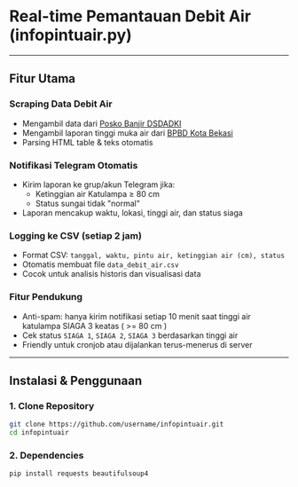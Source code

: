 # Real-time Pemantauan Debit Air (infopintuair.py)
---

## Fitur Utama

### Scraping Data Debit Air
- Mengambil data dari [Posko Banjir DSDADKI](https://poskobanjir.dsdadki.web.id)
- Mengambil laporan tinggi muka air dari [BPBD Kota Bekasi](https://bpbd.bekasikota.go.id)
- Parsing HTML table & teks otomatis

### Notifikasi Telegram Otomatis
- Kirim laporan ke grup/akun Telegram jika:
  - Ketinggian air Katulampa ≥ 80 cm
  - Status sungai tidak "normal"
- Laporan mencakup waktu, lokasi, tinggi air, dan status siaga

### Logging ke CSV (setiap 2 jam)
- Format CSV: `tanggal, waktu, pintu air, ketinggian air (cm), status`
- Otomatis membuat file `data_debit_air.csv`
- Cocok untuk analisis historis dan visualisasi data

### Fitur Pendukung
- Anti-spam: hanya kirim notifikasi setiap 10 menit saat tinggi air katulampa SIAGA 3 keatas ( >= 80 cm )
- Cek status `SIAGA 1`, `SIAGA 2`, `SIAGA 3` berdasarkan tinggi air
- Friendly untuk cronjob atau dijalankan terus-menerus di server

---

## Instalasi & Penggunaan

### 1. Clone Repository
```bash
git clone https://github.com/username/infopintuair.git
cd infopintuair
```
### 2. Dependencies
```
pip install requests beautifulsoup4
```
